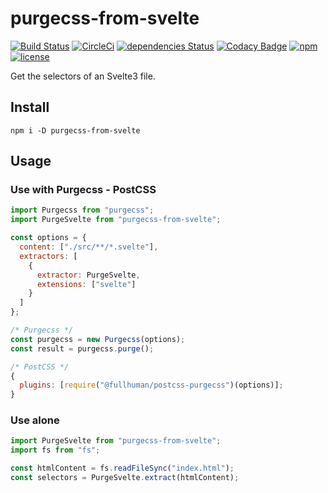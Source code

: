 # purgecss-from-svelte

[![Build Status](https://travis-ci.org/langbamit/purgecss-from-svelte.svg?branch=master)](https://travis-ci.org/langbamit/purgecss-from-svelte)
[![CircleCi](https://circleci.com/gh/langbamit/purgecss-from-svelte/tree/master.svg?style=shield)]()
[![dependencies Status](https://david-dm.org/langbamit/purgecss-from-svelte/status.svg)](https://david-dm.org/langbamit/purgecss-from-svelte)
[![Codacy Badge](https://api.codacy.com/project/badge/Grade/a711f39a6c2b44b2a4a55bd2a7a6c8cf)](https://www.codacy.com/app/langbamit/purgecss-from-svelte?utm_source=github.com&utm_medium=referral&utm_content=langbamit/purgecss-from-svelte&utm_campaign=Badge_Grade)
[![npm](https://img.shields.io/npm/v/purgecss-from-svelte.svg)](https://www.npmjs.com/package/purgecss-from-svelte)
[![license](https://img.shields.io/github/license/langbamit/purgecss-from-svelte.svg)]()

Get the selectors of an Svelte3 file.

## Install

```
npm i -D purgecss-from-svelte
```

## Usage

### Use with Purgecss - PostCSS

```js
import Purgecss from "purgecss";
import PurgeSvelte from "purgecss-from-svelte";

const options = {
  content: ["./src/**/*.svelte"],
  extractors: [
    {
      extractor: PurgeSvelte,
      extensions: ["svelte"]
    }
  ]
};

/* Purgecss */
const purgecss = new Purgecss(options);
const result = purgecss.purge();

/* PostCSS */
{
  plugins: [require("@fullhuman/postcss-purgecss")(options)];
}
```

### Use alone

```js
import PurgeSvelte from "purgecss-from-svelte";
import fs from "fs";

const htmlContent = fs.readFileSync("index.html");
const selectors = PurgeSvelte.extract(htmlContent);
```
